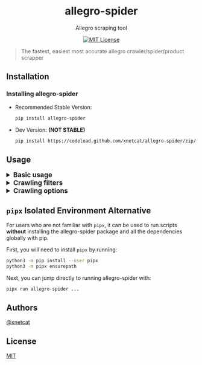 <div align="center">

# allegro-spider

Allegro scraping tool

[![MIT License](https://img.shields.io/apm/l/atomic-design-ui.svg?style=flat-square&color=44CC11)](https://github.com/xnetcat/allegro-spider/blob/master/LICENSE)

</div>

> The fastest, easiest most accurate allegro crawler/spider/product scrapper

## Installation

### Installing allegro-spider

- Recommended Stable Version:

  ```bash
  pip install allegro-spider
  ```

- Dev Version: **(NOT STABLE)**

  ```bash
  pip install https://codeload.github.com/xnetcat/allegro-spider/zip/dev
  ```

## Usage

<details>
    <summary style="font-size:1.25em">
        <strong>Basic usage</strong>
    </summary>

- #### To scrape one offer

  ```bash
  allegro-spider -s [offerUrl]
  ```

  example:

  ```bash
  allegro-spider -s https://allegro.pl/oferta/latarka-czolowa-petzl-actik-core-red-czolowka-450-10162449851
  ```

- #### To scrape multiple offers

  ```bash
  allegro-spider -s [offer1] [offer2] [offer3] ...
  ```

  example

  ```bash
  allegro-spider -s https://allegro.pl/oferta/zestaw-solarny-kolektor-sloneczny-2-0-eco-2-200-10727343060 https://allegro.pl/oferta/lodka-zanetowa-2-komorowa-7-4v-5200mah-hit-na-ryby-10545491921 https://allegro.pl/oferta/proszek-na-mrowki-likwiduje-gniazda-bros-trutka-9401994058
  ```

- #### To scrape only first page of results for search term

  ```bash
  allegro-spider -s [searchTerm]
  ```

  example:

  ```bash
  allegro-spider -s "rtx 3090"
  ```

- #### To scrape multiple search terms (only first page)

  ```bash
  allegro-spider -s [searchTerm1] [searchTerm2] [searchTerm3] ...
  ```

  example:

  ```bash
  allegro-spider -s "rtx 3090" "rtx 3080" "rtx 3070"
  ```

- #### To crawl a search term

  ```bash
  allegro-spider -c [searchTerm]
  ```

  example:

  ```bash
  allegro-spider -c "rtx 2070"
  ```

  > _Note: crawling without specifying filters or options defaults to scraping first page_

- #### To crawl multiple search terms

  ```bash
  allegro-spider -c [searchTerm1] [searchTerm2] [searchTerm3] ...
  ```

  example:

  ```bash
  allegro-spider -c "rtx 2060" "rtx 2070" "rtx 2080"
  ```

  > _Note: crawling without specifying filters or options defaults to scraping first page_

- #### To save data in a file

  ```bash
  allegro-spider -s/-c [args] --output file.json
  ```

  example:

  ```bash
  allegro-spider -s/-c [args] --output C:\\Users\\xnetcat\\Desktop\\allegro.json
  ```
</details>

<details>
    <summary style="font-size:1.25em">
        <strong>Crawling filters</strong>
    </summary>

</details>

<details>
    <summary style="font-size:1.25em">
        <strong>Crawling options</strong>
    </summary>

</details>

## `pipx` Isolated Environment Alternative

For users who are not familiar with `pipx`, it can be used to run scripts **without**
installing the allegro-spider package and all the dependencies globally with pip.

First, you will need to install `pipx` by running:

```bash
python3 -m pip install --user pipx
python3 -m pipx ensurepath
```

Next, you can jump directly to running allegro-spider with:

```bash
pipx run allegro-spider ...
```

## Authors

[@xnetcat](https://github.com/xnetcat)

## License

[MIT](/LICENSE)
